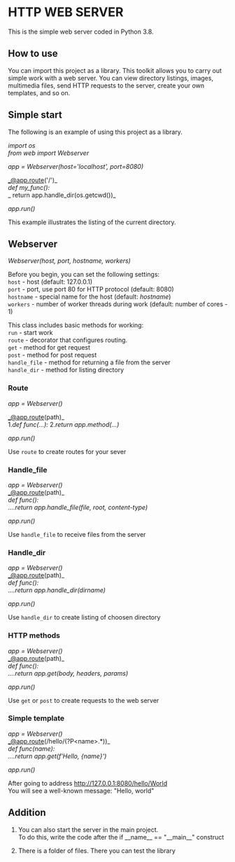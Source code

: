 # **HTTP WEB SERVER**
This is the simple web server coded in Python 3.8.

## **How to use**
You can import this project as a library. 
This toolkit allows you to carry out simple work with a web server.
You can view directory listings, images, multimedia files, send HTTP requests 
to the server, create your own templates, and so on.

## **Simple start**
The following is an example of using this project as a library.

_import os_  
_from web import Webserver_

_app = Webserver(host='localhost', port=8080)_

_@app.route('/')_  
_def my_func():_  
_	return app.handle_dir(os.getcwd())_

_app.run()_

This example illustrates the listing of the current directory.

## **Webserver**
_Webserver(host, port, hostname, workers)_  

Before you begin, you can set the following settings:  
`host` - host (default: 127.0.0.1)  
`port` - port, use port 80 for HTTP protocol (default: 8080)  
`hostname` - special name for the host (default: _hostname_)  
`workers` - number of worker threads during work (default: number of cores - 1)  

This class includes basic methods for working:  
`run` - start work  
`route` - decorator that configures routing.  
`get` - method for get request  
`post` - method for post request  
`handle_file` - method for returning a file from the server  
`handle_dir` - method for listing directory

### **Route**
_app = Webserver()_
  
_@app.route(path)_  
1._def func(...):_
  2._return app.method(...)_  

_app.run()_
  

Use `route` to create routes for your sever

### **Handle_file**
_app = Webserver()_  
_@app.route(path)_  
_def func():_  
_....return app.handle_file(file, root, content-type)_  

_app.run()_

Use `handle_file` to receive files from the server

### **Handle_dir**
_app = Webserver()_  
_@app.route(path)_  
_def func():_  
_....return app.handle_dir(dirname)_  

_app.run()_

Use `handle_dir` to create listing of choosen directory

### **HTTP methods**
_app = Webserver()_  
_@app.route(path)_  
_def func():_  
_....return app.get(body, headers, params)_  

_app.run()_  

Use `get` or `post` to create requests to the web server

### **Simple template**
_app = Webserver()_  
_@app.route(/hello/(?P\<name>.*))_  
_def func(name):_  
_....return app.get(f'Hello, {name}')_  

_app.run()_  

After going to address http://127.0.0.1:8080/hello/World   
You will see a well-known message: "Hello, world"

## **Addition**
1. You can also start the server in the main project.  
To do this, write the code after the if \_\_name__ == "\_\_main__" construct

2. There is a folder of files. There you can test the library
